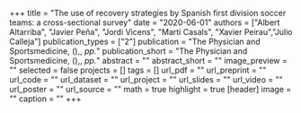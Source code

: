 +++
title = "The use of recovery strategies by Spanish first division soccer teams: a cross-sectional survey"
date = "2020-06-01"
authors = ["Albert Altarriba", "Javier Peña", "Jordi Vicens", "Marti Casals", "Xavier Peirau","Julio Calleja"]
publication_types = ["2"]
publication = "The Physician and Sportsmedicine, (),, _pp._"
publication_short = "The Physician and Sportsmedicine, (),, _pp._"
abstract = ""
abstract_short = ""
image_preview = ""
selected = false
projects = []
tags = []
url_pdf = ""
url_preprint = ""
url_code = ""
url_dataset = ""
url_project = ""
url_slides = ""
url_video = ""
url_poster = ""
url_source = ""
math = true
highlight = true
[header]
image = ""
caption = ""
+++
